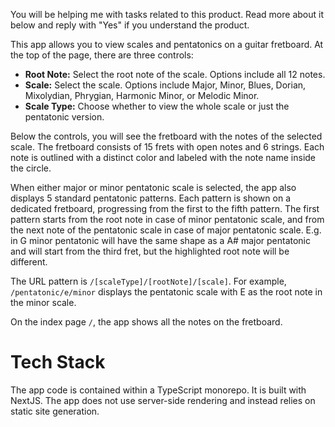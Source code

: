 You will be helping me with tasks related to this product. Read more about it below and reply with "Yes" if you understand the product.

This app allows you to view scales and pentatonics on a guitar fretboard. At the top of the page, there are three controls:
* **Root Note:** Select the root note of the scale. Options include all 12 notes.
* **Scale:** Select the scale. Options include Major, Minor, Blues, Dorian, Mixolydian, Phrygian, Harmonic Minor, or Melodic Minor.
* **Scale Type:** Choose whether to view the whole scale or just the pentatonic version.

Below the controls, you will see the fretboard with the notes of the selected scale. The fretboard consists of 15 frets with open notes and 6 strings. Each note is outlined with a distinct color and labeled with the note name inside the circle.

When either major or minor pentatonic scale is selected, the app also displays 5 standard pentatonic patterns. Each pattern is shown on a dedicated fretboard, progressing from the first to the fifth pattern. The first pattern starts from the root note in case of minor pentatonic scale, and from the next note of the pentatonic scale in case of major pentatonic scale. E.g. in G minor pentatonic will have the same shape as a A# major pentatonic and will start from the third fret, but the highlighted root note will be different.

The URL pattern is `/[scaleType]/[rootNote]/[scale]`. For example, `/pentatonic/e/minor` displays the pentatonic scale with E as the root note in the minor scale.

On the index page `/`, the app shows all the notes on the fretboard.

# Tech Stack

The app code is contained within a TypeScript monorepo. It is built with NextJS. The app does not use server-side rendering and instead relies on static site generation.
